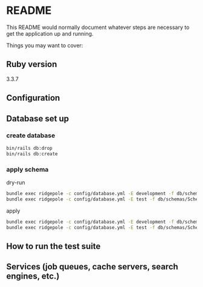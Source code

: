# README

This README would normally document whatever steps are necessary to get the
application up and running.

Things you may want to cover:

## Ruby version
3.3.7

## Configuration

## Database set up

### create database
```bash
bin/rails db:drop
bin/rails db:create
```

### apply schema
dry-run

```bash
bundle exec ridgepole -c config/database.yml -E development -f db/schemas/Schemafile --apply --dry-run
bundle exec ridgepole -c config/database.yml -E test -f db/schemas/Schemafile --apply --dry-run
```

apply
```bash
bundle exec ridgepole -c config/database.yml -E development -f db/schemas/Schemafile --apply
bundle exec ridgepole -c config/database.yml -E test -f db/schemas/Schemafile --apply
```

## How to run the test suite

## Services (job queues, cache servers, search engines, etc.)
